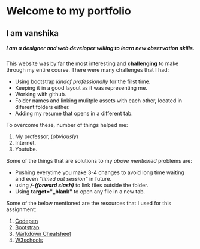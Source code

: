 # Welcome to my portfolio
## I am vanshika
##### I am a designer and web developer willing to learn new observation skills.
This website was by far the most interesting and **challenging** to make through my entire course.
There were many challenges that I had:
* Using bootstrap _kindof professionally_ for the first time.
* Keeping it in a good layout as it was representing me.
* Working with github.
* Folder names and linking mulitple assets with each other, located in diferent folders either.
* Adding my resume that opens in a different tab.

To overcome these, number of things helped me:
1. My professor, (_obviously_)
2. Internet.
3. Youtube.

Some of the things that are solutions to my _above mentioned_ problems are:
* Pushing everytime you make 3-4 changes to avoid long time waiting and even _"timed out session"_ in future.
* using _**/-(forward slash)**_ to link files outside the folder.
* Using **target="_blank"** to open any file in a new tab.

Some of the below mentioned are the resources that I used for this assignment:
1. [Codepen](https://codepen.io/)
2. [Bootstrap](https://getbootstrap.com/)
3. [Markdown Cheatsheet](https://guides.github.com/pdfs/markdown-cheatsheet-online.pdf)
4. [W3schools](https://www.w3schools.com/)